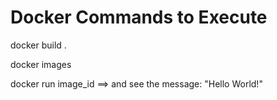 # Docker Commands to Execute
docker build .

docker images

docker run image_id 
==> and see the message: "Hello World!"


